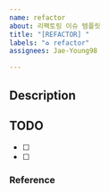 ```yaml
---
name: refactor
about: 리팩토링 이슈 템플릿
title: "[REFACTOR] "
labels: "♻️ refactor"
assignees: Jae-Young98

---
```


## Description


## TODO
- [ ] 
- [ ] 

### Reference
